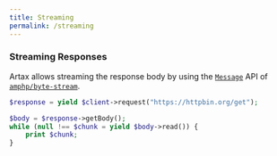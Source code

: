 ```yaml
---
title: Streaming
permalink: /streaming
---
```

### Streaming Responses

Artax allows streaming the response body by using the [`Message`](http://amphp.org/byte-stream/message) API of [`amphp/byte-stream`](http://amphp.org/byte-stream).

```php
$response = yield $client->request("https://httpbin.org/get");

$body = $response->getBody();
while (null !== $chunk = yield $body->read()) {
    print $chunk;
}
```
